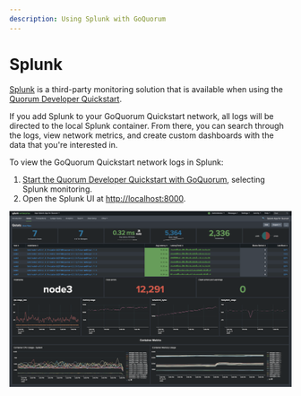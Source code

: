 ```yaml
---
description: Using Splunk with GoQuorum
---
```


# Splunk

[Splunk](https://splunkbase.splunk.com/app/4866/#/details) is a third-party monitoring solution that is available when
using the [Quorum Developer Quickstart](../../Tutorials/Quorum-Dev-Quickstart/Getting-Started.md).

If you add Splunk to your GoQuorum Quickstart network, all logs will be directed to the local Splunk container.
From there, you can search through the logs, view network metrics, and create custom dashboards with the data that you're
interested in.

To view the GoQuorum Quickstart network logs in Splunk:

1. [Start the Quorum Developer Quickstart with GoQuorum](../../Tutorials/Quorum-Dev-Quickstart/Using-the-Quickstart.md),
   selecting Splunk monitoring.
1. Open the Splunk UI at [http://localhost:8000](http://localhost:8000).

![Splunk](../../images/splunk.png)
